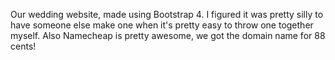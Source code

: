Our wedding website, made using Bootstrap 4.  I figured it was pretty silly to have someone else make one when 
it's pretty easy to throw one together myself.  Also Namecheap is pretty awesome, we got the domain name for 88 cents!